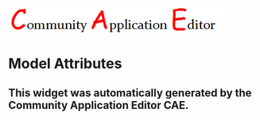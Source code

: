 ![CAE](https://github.com/PhilCAEOrg/frontendComponent-Model-Attributes/blob/gh-pages/img/logo.png)  

Model Attributes
===================


This widget was automatically generated by the Community Application Editor CAE.  
---------------
